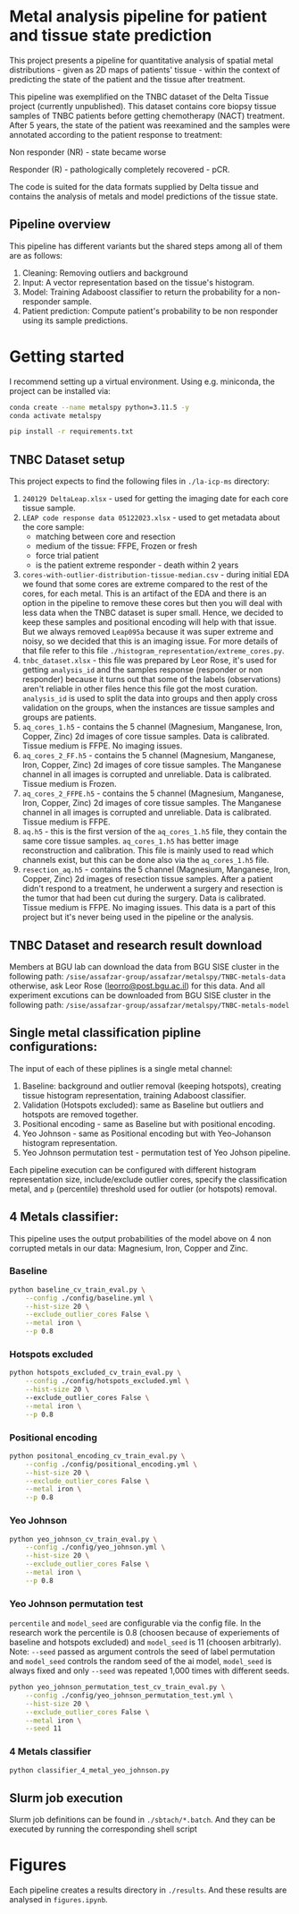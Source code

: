 # Metal analysis pipeline for patient and tissue state prediction
This project presents a pipeline for quantitative analysis of spatial metal distributions - given as 2D maps of patients' tissue - within the context of predicting the state of the patient and the tissue after treatment.

This pipeline was exemplified on the TNBC dataset of the Delta Tissue project (currently unpublished).
This dataset contains core biopsy tissue samples of TNBC patients before getting chemotherapy (NACT) treatment.
After 5 years, the state of the patient was reexamined and the samples were annotated according to the patient response to treatment:

Non responder (NR) - state became worse

Responder (R) - pathologically completely recovered - pCR.

The code is suited for the data formats supplied by Delta tissue and contains the analysis of metals and model predictions of the tissue state.

## Pipeline overview
This pipeline has different variants but the shared steps among all of them are as follows:
1. Cleaning: Removing outliers and background
2. Input: A vector representation based on the tissue's histogram.
3. Model: Training Adaboost classifier to return the probability for a non-responder sample.
4. Patient prediction: Compute patient's probability to be non responder using its sample predictions.

# Getting started
I recommend setting up a virtual environment. Using e.g. miniconda, the project can be installed via:
```sh
conda create --name metalspy python=3.11.5 -y
conda activate metalspy

pip install -r requirements.txt
```

## TNBC Dataset setup
This project expects to find the following files in `./la-icp-ms` directory:
1. `240129 DeltaLeap.xlsx` - used for getting the imaging date for each core tissue sample.
7. `LEAP code response data 05122023.xlsx` - used to get metadata about the core sample:
    * matching between core and resection
    * medium of the tissue: FFPE, Frozen or fresh
    * force trial patient
    * is the patient extreme responder - death within 2 years
6. `cores-with-outlier-distribution-tissue-median.csv` - during initial EDA we found that some cores are extreme compared to the rest of the cores, for each metal. This is an artifact of the EDA and there is an option in the pipeline to remove these cores but then you will deal with less data when the TNBC dataset is super small. Hence, we decided to keep these samples and positional encoding will help with that issue. But we always removed `Leap095a` because it was super extreme and noisy, so we decided that this is an imaging issue. For more details of that file refer to this file `./histogram_representation/extreme_cores.py`.
9. `tnbc_dataset.xlsx` - this file was prepared by Leor Rose, it's used for getting `analysis_id` and the samples response (responder or non responder) because it turns out that some of the labels (observations) aren't reliable in other files hence this file got the most curation. `analysis_id` is used to split the data into groups and then apply cross validation on the groups, when the instances are tissue samples and groups are patients.
2. `aq_cores_1.h5` - contains the 5 channel (Magnesium, Manganese, Iron, Copper, Zinc) 2d images of core tissue samples. Data is calibrated. Tissue medium is FFPE. No imaging issues.
3. `aq_cores_2_FF.h5` - contains the 5 channel (Magnesium, Manganese, Iron, Copper, Zinc) 2d images of core tissue samples. The Manganese channel in all images is corrupted and unreliable. Data is calibrated. Tissue medium is Frozen.
4. `aq_cores_2_FFPE.h5` - contains the 5 channel (Magnesium, Manganese, Iron, Copper, Zinc) 2d images of core tissue samples. The Manganese channel in all images is corrupted and unreliable. Data is calibrated. Tissue medium is FFPE.
5. `aq.h5` - this is the first version of the `aq_cores_1.h5` file, they contain the same core tissue samples. `aq_cores_1.h5` has better image reconstruction and calibration. This file is mainly used to read which channels exist, but this can be done also via the `aq_cores_1.h5` file.
8. `resection_aq.h5` - contains the 5 channel (Magnesium, Manganese, Iron, Copper, Zinc) 2d images of resection tissue samples. After a patient didn't respond to a treatment, he underwent a surgery and resection is the tumor that had been cut during the surgery. Data is calibrated. Tissue medium is FFPE. No imaging issues. This data is a part of this project but it's never being used in the pipeline or the analysis.

## TNBC Dataset and research result download
Members at BGU lab can download the data from BGU SISE cluster in the following path: `/sise/assafzar-group/assafzar/metalspy/TNBC-metals-data`
otherwise, ask Leor Rose (leorro@post.bgu.ac.il) for this data.
And all experiment excutions can be downloaded from BGU SISE cluster in the following path: `/sise/assafzar-group/assafzar/metalspy/TNBC-metals-model`

## Single metal classification pipline configurations:
The input of each of these piplines is a single metal channel:
1. Baseline: background and outlier removal (keeping hotspots), creating tissue histogram representation, training Adaboost classifier.
2. Validation (Hotspots excluded): same as Baseline but outliers and hotspots are removed together.
3. Positional encoding - same as Baseline but with positional encoding.
4. Yeo Johnson - same as Positional encoding but with Yeo-Johanson histogram representation.
5. Yeo Johnson permutation test - permutation test of Yeo Johson pipeline.

Each pipeline execution can be configured with different histogram representation size, include/exclude outlier cores, specify the classification metal, and `p` (percentile) threshold used for outlier (or hotspots) removal.

## 4 Metals classifier:
This pipeline uses the output probabilities of the model above on 4 non corrupted metals in our data: Magnesium, Iron, Copper and Zinc.

### Baseline
```sh
python baseline_cv_train_eval.py \
    --config ./config/baseline.yml \
    --hist-size 20 \
    --exclude_outlier_cores False \
    --metal iron \
    --p 0.8
```

### Hotspots excluded
```sh
python hotspots_excluded_cv_train_eval.py \
    --config ./config/hotspots_excluded.yml \
    --hist-size 20 \ 
    --exclude_outlier_cores False \
    --metal iron \
    --p 0.8
```

### Positional encoding
```sh
python positonal_encoding_cv_train_eval.py \
    --config ./config/positional_encoding.yml \
    --hist-size 20 \
    --exclude_outlier_cores False \
    --metal iron \
    --p 0.8
```

### Yeo Johnson
```sh
python yeo_johnson_cv_train_eval.py \
    --config ./config/yeo_johnson.yml \
    --hist-size 20 \
    --exclude_outlier_cores False \
    --metal iron \
    --p 0.8
```

### Yeo Johnson permutation test
`percentile` and `model_seed` are configurable via the config file. In the research work the percentile is 0.8 (choosen because of experiements of baseline and hotspots excluded) and `model_seed` is 11 (choosen arbitrarly). Note: `--seed` passed as argument controls the seed of label permutation and `model_seed` controls the random seed of the ai model, `model_seed` is always fixed and only `--seed` was repeated 1,000 times with different seeds.
```sh
python yeo_johnson_permutation_test_cv_train_eval.py \
    --config ./config/yeo_johnson_permutation_test.yml \
    --hist-size 20 \
    --exclude_outlier_cores False \
    --metal iron \
    --seed 11
```

### 4 Metals classifier
```sh
python classifier_4_metal_yeo_johnson.py
```

## Slurm job execution
Slurm job definitions can be found in `./sbtach/*.batch`. And they can be executed by running the corresponding shell script


# Figures
Each pipeline creates a results directory in `./results`. And these results are analysed in `figures.ipynb`.
